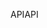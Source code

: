 <span data-ttu-id="2afbb-101">API</span><span class="sxs-lookup"><span data-stu-id="2afbb-101">API</span></span>